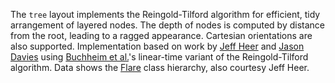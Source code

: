 The `tree` layout implements the Reingold-Tilford algorithm for efficient, tidy arrangement of layered nodes. The depth of nodes is computed by distance from the root, leading to a ragged appearance. Cartesian orientations are also supported. Implementation based on work by [Jeff Heer](http://jheer.org/) and [Jason Davies](http://www.jasondavies.com/) using [Buchheim et al.](http://www.springerlink.com/content/u73fyc4tlxp3uwt8/)'s linear-time variant of the Reingold-Tilford algorithm. Data shows the [Flare](http://flare.prefuse.org/) class hierarchy, also courtesy Jeff Heer.
